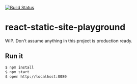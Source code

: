 [![Build Status](https://img.shields.io/travis/markdalgleish/react-static-site-playground.svg?style=flat-square)](https://travis-ci.org/markdalgleish/react-static-site-playground)

# react-static-site-playground

WIP. Don't assume anything in this project is production ready.

## Run it

```bash
$ npm install
$ npm start
$ open http://localhost:8080
```

